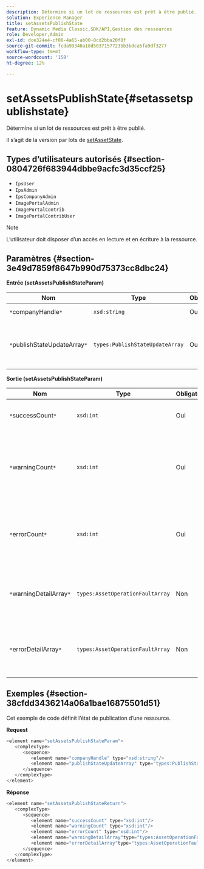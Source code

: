 ```yaml
---
description: Détermine si un lot de ressources est prêt à être publié.
solution: Experience Manager
title: setAssetsPublishState
feature: Dynamic Media Classic,SDK/API,Gestion des ressources
role: Developer,Admin
exl-id: dce324e4-cf86-4a65-ab00-8cd2bba20f8f
source-git-commit: fcda99340a18d5037157723bb3bdca5fa9df3277
workflow-type: tm+mt
source-wordcount: '158'
ht-degree: 12%

---
```


# setAssetsPublishState{#setassetspublishstate}

Détermine si un lot de ressources est prêt à être publié.

Il s’agit de la version par lots de [setAssetState](../../../operations/c-operations-intro/c-methods/r-set-asset-publish-state.md#reference-9efc2eeea42348e0b1d5f3d1005c6563).

## Types d’utilisateurs autorisés {#section-0804726f683944dbbe9acfc3d35ccf25}

* `IpsUser`
* `IpsAdmin`
* `IpsCompanyAdmin`
* `ImagePortalAdmin`
* `ImagePortalContrib`
* `ImagePortalContribUser`

>[!NOTE]
>
>L’utilisateur doit disposer d’un accès en lecture et en écriture à la ressource.

## Paramètres {#section-3e49d7859f8647b990d75373cc8dbc24}

**Entrée (setAssetsPublishStateParam)**

| Nom | Type | Obligatoire | Description |
|---|---|---|---|
| `*`companyHandle`*` | `xsd:string` | Oui | Poignée de la société. |
| `*`publishStateUpdateArray`*` | `types:PublishStateUpdateArray` | Oui | Tableau des valeurs d’état de publication des ressources. |

**Sortie (setAssetsPublishStateParam)**

| Nom | Type | Obligatoire | Description |
|---|---|---|---|
| `*`successCount`*` | `xsd:int` | Oui | Nombre de ressources mises à jour avec succès. |
| `*`warningCount`*` | `xsd:int` | Oui | Nombre de ressources ayant généré un avertissement lorsque l’opération tentait de les mettre à jour. |
| `*`errorCount`*` | `xsd:int` | Oui | Nombre de ressources qui ont généré une erreur lorsque l’opération a tenté de les supprimer. |
| `*`warningDetailArray`*` | `types:AssetOperationFaultArray` | Non | Détails associés aux mises à jour de la ressource qui ont généré un avertissement. |
| `*`errorDetailArray`*` | `types:AssetOperationFaultArray` | Non | Détails associés aux mises à jour de la ressource qui ont généré une erreur. |

## Exemples {#section-38cfdd3436214a06a1bae16875501d51}

Cet exemple de code définit l’état de publication d’une ressource.

**Request**

```java
<element name="setAssetsPublishStateParam">
   <complexType>
      <sequence>
         <element name="companyHandle" type="xsd:string"/>
         <element name="publishStateUpdateArray" type="types:PublishStateUpdateArray"/>
      </sequence>
   </complexType>
</element>
```

**Réponse**

```java
<element name="setAssetsPublishStateReturn">
   <complexType>
      <sequence>
         <element name="successCount" type="xsd:int"/>
         <element name="warningCount" type="xsd:int"/>
         <element name="errorCount" type="xsd:int"/>
         <element name="warningDetailArray"type="types:AssetOperationFaultArray" minOccurs="0"/>
         <element name="errorDetailArray"type="types:AssetOperationFaultArray" minOccurs="0"/>
      </sequence>
   </complexType>
</element>
```
